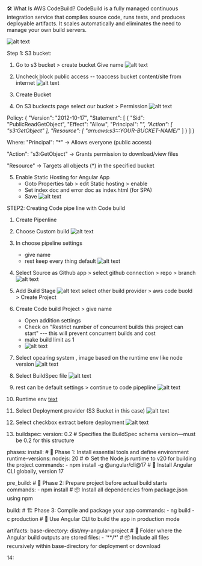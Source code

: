 🛠️ What Is AWS CodeBuild?
CodeBuild is a fully managed continuous integration service that compiles source code, runs tests, and produces deployable artifacts. It scales automatically and eliminates the need to manage your own build servers.

![alt text](image-5.png)

Step 1: S3 bucket:

1. Go to s3 bucket > create bucket
    Give name
![alt text](image-6.png)

2. Uncheck block public access -- toaccess bucket content/site from internet
![alt text](image-7.png)

3. Create Bucket

4. On S3 buckects page select our bucket > Permission
![alt text](image-8.png)

Policy: 
{
    "Version": "2012-10-17",
    "Statement": [
        {
            "Sid": "PublicReadGetObject",
            "Effect": "Allow",
            "Principal": "*",
            "Action": [
                "s3:GetObject"
            ],
            "Resource": [
                "arn:aws:s3:::YOUR-BUCKET-NAME/*"
            ]
        }
    ]
}

Where: 
"Principal": "*" → Allows everyone (public access)

"Action": "s3:GetObject" → Grants permission to download/view files

"Resource" → Targets all objects (*) in the specified bucket


5. Enable Static Hosting for Angular App 
    * Goto Properties tab > edit Static hosting > enable
    * Set index doc and error doc as index.html (for SPA)
    * Save
![alt text](image-9.png)


STEP2: Creating Code pipe line with Code build

1. Create Pipenline
2. Choose Custom build
   ![alt text](image-10.png)
3. In choose pipeline settings 
    * give name
    * rest keep every thing default
   ![alt text](image-12.png)
4. Select Source as Github app > select github connection > repo > branch
![alt text](image-13.png)
5. Add Build Stage
![alt text](image-14.png)
    select other build provider > aws code buold > Create Project

6. Create Code build Project > give name
    * Open addition settings 
    * Check on "Restrict number of concurrent builds this project can start" --- this will prevent concurrent builds and cost 
    * make build limit as 1
    * ![alt text](image-15.png)

7. Select opearing system , image based on the runtime env like node version
![alt text](image-16.png)

8. Select BuildSpec file
![alt text](image-17.png)

9. rest can be default settings > continue to code pipepline
![alt text](image-18.png)

10. Runtime env [text](https://docs.aws.amazon.com/codebuild/latest/userguide/available-runtimes.html)

11. Select Deployment provider (S3 Bucket in this case)
![alt text](image-19.png)

12. Select checkbox extract before deployment
![alt text](image-20.png)

13. buildspec:
version: 0.2  # Specifies the BuildSpec schema version—must be 0.2 for this structure

phases:
  install:  # 🧰 Phase 1: Install essential tools and define environment
    runtime-versions:
      nodejs: 20  # ⚙️ Set the Node.js runtime to v20 for building the project
    commands:
      - npm install -g @angular/cli@17  # 🚀 Install Angular CLI globally, version 17

  pre_build:  # 🔧 Phase 2: Prepare project before actual build starts
    commands:
      - npm install  # 📦 Install all dependencies from package.json using npm

  build:  # 🏗️ Phase 3: Compile and package your app
    commands:
      - ng build -c production  # 🔨 Use Angular CLI to build the app in production mode

artifacts:
  base-directory: dist/my-angular-project  # 📁 Folder where the Angular build outputs are stored
  files:
    - '**/*'  # 📦 Include all files recursively within base-directory for deployment or download
 
 14: 